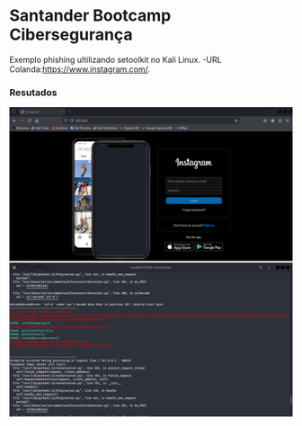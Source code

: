 # Santander Bootcamp Cibersegurança 
Exemplo phishing ultilizando setoolkit no Kali Linux.
-URL Colanda:https://www.instagram.com/.

### Resutados

![Alt text](./1.png "Optional title")
![Alt text](./2.png "Optional title")
